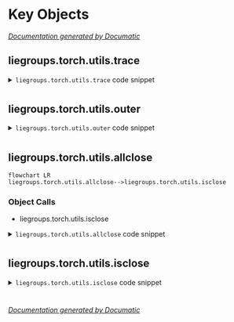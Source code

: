 # Key Objects

[_Documentation generated by Documatic_](https://www.documatic.com)

<!---Documatic-section-liegroups.torch.utils.trace-start--->
## liegroups.torch.utils.trace

<!---Documatic-section-trace-start--->
<!---Documatic-block-liegroups.torch.utils.trace-start--->
<details>
	<summary><code>liegroups.torch.utils.trace</code> code snippet</summary>

```python
def trace(mat):
    if mat.dim() < 3:
        mat = mat.unsqueeze(dim=0)
    tr = (torch.eye(mat.shape[1], dtype=mat.dtype) * mat).sum(dim=1).sum(dim=1)
    return tr.view(mat.shape[0])
```
</details>
<!---Documatic-block-liegroups.torch.utils.trace-end--->
<!---Documatic-section-trace-end--->

# #
<!---Documatic-section-liegroups.torch.utils.trace-end--->

<!---Documatic-section-liegroups.torch.utils.outer-start--->
## liegroups.torch.utils.outer

<!---Documatic-section-outer-start--->
<!---Documatic-block-liegroups.torch.utils.outer-start--->
<details>
	<summary><code>liegroups.torch.utils.outer</code> code snippet</summary>

```python
def outer(vecs1, vecs2):
    if vecs1.dim() < 2:
        vecs1 = vecs1.unsqueeze(dim=0)
    if vecs2.dim() < 2:
        vecs2 = vecs2.unsqueeze(dim=0)
    if vecs1.shape[0] != vecs2.shape[0]:
        raise ValueError('Got inconsistent batch sizes {} and {}'.format(vecs1.shape[0], vecs2.shape[0]))
    return torch.bmm(vecs1.unsqueeze(dim=2), vecs2.unsqueeze(dim=2).transpose(2, 1)).squeeze_()
```
</details>
<!---Documatic-block-liegroups.torch.utils.outer-end--->
<!---Documatic-section-outer-end--->

# #
<!---Documatic-section-liegroups.torch.utils.outer-end--->

<!---Documatic-section-liegroups.torch.utils.allclose-start--->
## liegroups.torch.utils.allclose

<!---Documatic-section-allclose-start--->
```mermaid
flowchart LR
liegroups.torch.utils.allclose-->liegroups.torch.utils.isclose
```

### Object Calls

* liegroups.torch.utils.isclose

<!---Documatic-block-liegroups.torch.utils.allclose-start--->
<details>
	<summary><code>liegroups.torch.utils.allclose</code> code snippet</summary>

```python
def allclose(mat1, mat2, tol=1e-06):
    return isclose(mat1, mat2, tol).all()
```
</details>
<!---Documatic-block-liegroups.torch.utils.allclose-end--->
<!---Documatic-section-allclose-end--->

# #
<!---Documatic-section-liegroups.torch.utils.allclose-end--->

<!---Documatic-section-liegroups.torch.utils.isclose-start--->
## liegroups.torch.utils.isclose

<!---Documatic-section-isclose-start--->
<!---Documatic-block-liegroups.torch.utils.isclose-start--->
<details>
	<summary><code>liegroups.torch.utils.isclose</code> code snippet</summary>

```python
def isclose(mat1, mat2, tol=1e-06):
    return (mat1 - mat2).abs_().lt(tol)
```
</details>
<!---Documatic-block-liegroups.torch.utils.isclose-end--->
<!---Documatic-section-isclose-end--->

# #
<!---Documatic-section-liegroups.torch.utils.isclose-end--->

[_Documentation generated by Documatic_](https://www.documatic.com)